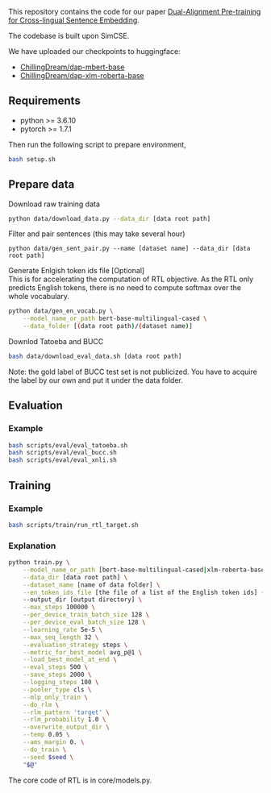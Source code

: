This repository contains the code for our paper [Dual-Alignment Pre-training for Cross-lingual Sentence Embedding](https://arxiv.org/abs/2305.09148).

The codebase is built upon SimCSE.

We have uploaded our checkpoints to huggingface:
- [ChillingDream/dap-mbert-base](https://huggingface.co/ChillingDream/dap-mbert-base)
- [ChillingDream/dap-xlm-roberta-base](https://huggingface.co/ChillingDream/dap-xlm-roberta-base/tree/main)

## Requirements

* python >= 3.6.10
* pytorch >= 1.7.1

Then run the following script to prepare environment,

```bash
bash setup.sh
```

## Prepare data
Download raw training data
```bash
python data/download_data.py --data_dir [data root path]
```
Filter and pair sentences (this may take several hour)
```
python data/gen_sent_pair.py --name [dataset name] --data_dir [data root path]
```
Generate Enlgish token ids file [Optional]\
This is for accelerating the computation of RTL objective. As the RTL only predicts English tokens, there is no need to compute softmax over the whole vocabulary.
```bash
python data/gen_en_vocab.py \
    --model_name_or_path bert-base-multilingual-cased \
    --data_folder [(data root path)/(dataset name)]
```
Downlod Tatoeba and BUCC
```bash
bash data/download_eval_data.sh [data root path]
```
Note: the gold label of BUCC test set is not publicized. You have to acquire the label by our own and put it under the data folder.

## Evaluation
### Example
```bash
bash scripts/eval/eval_tatoeba.sh
bash scripts/eval/eval_bucc.sh
bash scripts/eval/eval_xnli.sh
```
## Training
### Example
```bash
bash scripts/train/run_rtl_target.sh
```
### Explanation
```bash
python train.py \
    --model_name_or_path [bert-base-multilingual-cased|xlm-roberta-base] \
    --data_dir [data root path] \
    --dataset_name [name of data folder] \
    --en_token_ids_file [the file of a list of the English token ids] (optional) \
    --output_dir [output directory] \
    --max_steps 100000 \
    --per_device_train_batch_size 128 \
    --per_device_eval_batch_size 128 \
    --learning_rate 5e-5 \
    --max_seq_length 32 \
    --evaluation_strategy steps \
    --metric_for_best_model avg_p@1 \
    --load_best_model_at_end \
    --eval_steps 500 \
    --save_steps 2000 \
    --logging_steps 100 \
    --pooler_type cls \
    --mlp_only_train \
    --do_rlm \
    --rlm_pattern 'target' \
    --rlm_probability 1.0 \
    --overwrite_output_dir \
    --temp 0.05 \
    --ams_margin 0. \
    --do_train \
    --seed $seed \
    "$@"
```
The core code of RTL is in core/models.py.
